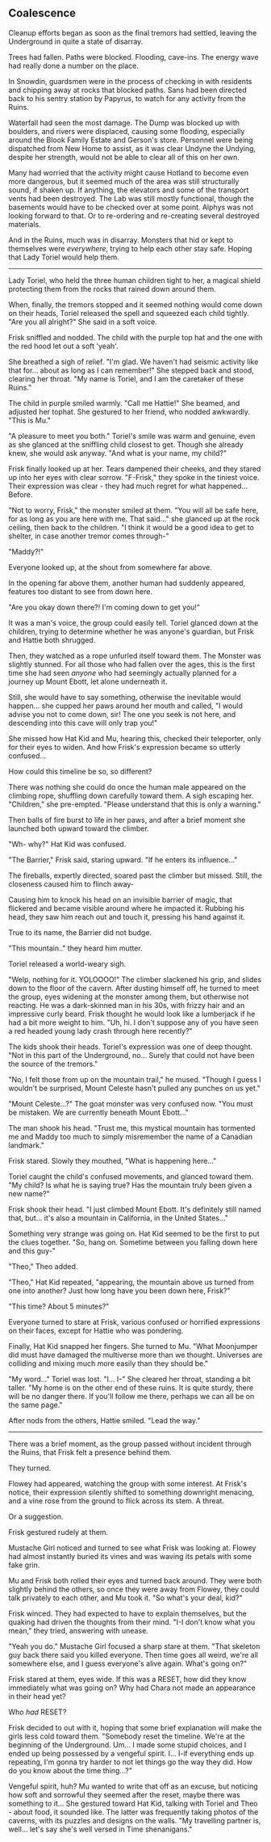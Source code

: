 ## Coalescence

Cleanup efforts began as soon as the final tremors had settled, leaving the Underground in quite a state of disarray.

Trees had fallen. Paths were blocked. Flooding, cave-ins. The energy wave had really done a number on the place.

In Snowdin, guardsmen were in the process of checking in with residents and chipping away at rocks that blocked paths. Sans had been directed back to his sentry station by Papyrus, to watch for any activity from the Ruins.

Waterfall had seen the most damage. The Dump was blocked up with boulders, and rivers were displaced, causing some flooding, especially around the Blook Family Estate and Gerson's store. Personnel were being dispatched from New Home to assist, as it was clear Undyne the Undying, despite her strength, would not be able to clear all of this on her own.

Many had worried that the activity might cause Hotland to become even more dangerous, but it seemed much of the area was still structurally sound, if shaken up. If anything, the elevators and some of the transport vents had been destroyed. The Lab was still mostly functional, though the basements would have to be checked over at some point. Alphys was not looking forward to that. Or to re-ordering and re-creating several destroyed materials.

And in the Ruins, much was in disarray. Monsters that hid or kept to themselves were *everywhere*, trying to help each other stay safe. Hoping that Lady Toriel would help them.

----

Lady Toriel, who held the three human children tight to her, a magical shield protecting them from the rocks that rained down around them.

When, finally, the tremors stopped and it seemed nothing would come down on their heads, Toriel released the spell and squeezed each child tightly. "Are you all alright?" She said in a soft voice.

Frisk sniffled and nodded. The child with the purple top hat and the one with the red hood let out a soft 'yeah'.

She breathed a sigh of relief. "I'm glad. We haven't had seismic activity like that for... about as long as I can remember!" She stepped back and stood, clearing her throat. "My name is Toriel, and I am the caretaker of these Ruins."

The child in purple smiled warmly. "Call me Hattie!" She beamed, and adjusted her tophat. She gestured to her friend, who nodded awkwardly. "This is Mu."

"A pleasure to meet you both." Toriel's smile was warm and genuine, even as she glanced at the sniffling child closest to get. Though she already knew, she would ask anyway. "And what is your name, my child?"

Frisk finally looked up at her. Tears dampened their cheeks, and they stared up into her eyes with clear sorrow. "F-Frisk," they spoke in the tiniest voice. Their expression was clear - they had much regret for what happened... Before.

"Not to worry, Frisk," the monster smiled at them. "You will all be safe here, for as long as you are here with me. That said..." she glanced up at the rock ceiling, then back to the children. "I think it would be a good idea to get to shelter, in case another tremor comes through-"

"Maddy?!"

Everyone looked up, at the shout from somewhere far above. 

In the opening far above them, another human had suddenly appeared, features too distant to see from down here. 

"Are you okay down there?! I'm coming down to get you!"

It was a man's voice, the group could easily tell. Toriel glanced down at the children, trying to determine whether he was anyone's guardian, but Frisk and Hattie both shrugged. 

Then, they watched as a rope unfurled itself toward them. The Monster was slightly stunned. For all those who had fallen over the ages, this is the first time she had seen *anyone* who had seemingly actually planned for a journey up Mount Ebott, let alone underneath it. 

Still, she would have to say something, otherwise the inevitable would happen... she cupped her paws around her mouth and called, "I would advise you not to come down, sir! The one you seek is not here, and descending into this cave will only trap you!"

She missed how Hat Kid and Mu, hearing this, checked their teleporter, only for their eyes to widen. And how Frisk's expression became so utterly confused...

How could this timeline be so, so different? 

There was nothing she could do once the human male appeared on the climbing rope, shuffling down carefully toward them. A sigh escaping her. "Children," she pre-empted. "Please understand that this is only a warning."

Then balls of fire burst to life in her paws, and after a brief moment she launched both upward toward the climber.

"Wh- why?" Hat Kid was confused.

"The Barrier," Frisk said, staring upward. "If he enters its influence..."

The fireballs, expertly directed, soared past the climber but missed. Still, the closeness caused him to flinch away-

Causing him to knock his head on an invisible barrier of magic, that flickered and became visible around where he impacted it. Rubbing his head, they saw him reach out and touch it, pressing his hand against it.

True to its name, the Barrier did not budge.

"This mountain.." they heard him mutter.

Toriel released a world-weary sigh.

"Welp, nothing for it. YOLOOOO!" The climber slackened his grip, and slides down to the floor of the cavern. After dusting himself off, he turned to meet the group, eyes widening at the monster among them, but otherwise not reacting. He was a dark-skinned man in his 30s, with frizzy hair and an impressive curly beard. Frisk thought he would look like a lumberjack if he had a bit more weight to him. "Uh, hi. I don't suppose any of you have seen a red headed young lady crash through here recently?"

The kids shook their heads. Toriel's expression was one of deep thought. "Not in this part of the Underground, no... Surely that could not have been the source of the tremors."

"No, I felt those from up on the mountain trail," he mused. "Though I guess I wouldn't be surprised, Mount Celeste hasn't pulled any punches on us yet."

"Mount Celeste...?" The goat monster was very confused now. "You must be mistaken. We are currently beneath Mount Ebott..."

The man shook his head. "Trust me, this mystical mountain has tormented me and Maddy too much to simply misremember the name of a Canadian landmark."

Frisk stared. Slowly they mouthed, "What is happening here..."

Toriel caught the child's confused movements, and glanced toward them. "My child? Is what he is saying true? Has the mountain truly been given a new name?"

Frisk shook their head. "I just climbed Mount Ebott. It's definitely still named that, but... it's also a mountain in California, in the United States..."

Something very strange was going on. Hat Kid seemed to be the first to put the clues together. "So, hang on. Sometime between you falling down here and this guy-"

"Theo," Theo added. 

"Theo," Hat Kid repeated, "appearing, the mountain above us turned from one into another? Just how long have you been down here, Frisk?"

"This time? About 5 minutes?" 

Everyone turned to stare at Frisk, various confused or horrified expressions on their faces, except for Hattie who was pondering. 

Finally, Hat Kid snapped her fingers. She turned to Mu. "What Moonjumper did must have damaged the multiverse more than we thought. Universes are colliding and mixing much more easily than they should be."

"My word..." Toriel was lost. "I... I-" She cleared her throat, standing a bit taller. "My home is on the other end of these ruins. It is quite sturdy, there will be no danger there. If you'll follow me there, perhaps we can all be on the same page."

After nods from the others, Hattie smiled. "Lead the way."

----

There was a brief moment, as the group passed without incident through the Ruins, that Frisk felt a presence behind them.

They turned.

Flowey had appeared, watching the group with some interest. At Frisk's notice, their expression silently shifted to something downright menacing, and a vine rose from the ground to flick across its stem. A threat.

Or a suggestion.

Frisk gestured rudely at them.

Mustache Girl noticed and turned to see what Frisk was looking at. Flowey had almost instantly buried its vines and was waving its petals with some fake grin.

Mu and Frisk both rolled their eyes and turned back around. They were both slightly behind the others, so once they were away from Flowey, they could talk privately to each other, and Mu took it. "So what's your deal, kid?"

Frisk winced. They had expected to have to explain themselves, but the quaking had driven the thoughts from their mind. "I-I don't know what you mean," they tried, answering with unease.

"Yeah you do." Mustache Girl focused a sharp stare at them. "That skeleton guy back there said you killed everyone. Then time goes all weird, we're all somewhere else, and I guess everyone's alive again. What's going on?"

Frisk stared at them, eyes wide. If this was a RESET, how did they know immediately what was going on? Why had Chara not made an appearance in their head yet?

Who *had* RESET?

Frisk decided to out with it, hoping that some brief explanation will make the girls less cold toward them. "Somebody reset the timeline. We're at the beginning of the Underground. Um... I made some stupid choices, and I ended up being possessed by a vengeful spirit. I... I-if everything ends up repeating, I'm gonna try harder to not let things go the way they did. How do you know about the time thing...?"

Vengeful spirit, huh? Mu wanted to write that off as an excuse, but noticing how soft and sorrowful they seemed after the reset, maybe there was something to it... She gestured toward Hat Kid, talking with Toriel and Theo - about food, it sounded like. The latter was frequently taking photos of the caverns, with its puzzles and designs on the walls. "My travelling partner is, well... let's say she's well versed in Time shenanigans."

